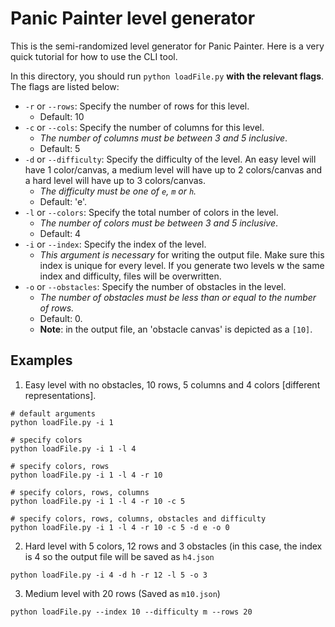 # Panic Painter level generator

This is the semi-randomized level generator for Panic Painter. Here is a very quick tutorial for how to use the CLI tool.

In this directory, you should run `python loadFile.py` **with the relevant flags**. The flags are listed below:

- `-r` or `--rows`: Specify the number of rows for this level.
  - Default: 10
- `-c` or `--cols`: Specify the number of columns for this level.
  - _The number of columns must be between 3 and 5 inclusive_.
  - Default: 5
- `-d` or `--difficulty`: Specify the difficulty of the level. An easy level will have 1 color/canvas, a medium level will have up to 2 colors/canvas and a hard level will have up to 3 colors/canvas.
  - _The difficulty must be one of `e`, `m` or `h`._
  - Default: 'e'.
- `-l` or `--colors`: Specify the total number of colors in the level.
  - _The number of colors must be between 3 and 5 inclusive_.
  - Default: 4
- `-i` or `--index`: Specify the index of the level.
  - _This argument is necessary_ for writing the output file. Make sure this index is unique for every level. If you generate two levels w the same index and difficulty, files will be overwritten.
- `-o` or `--obstacles`: Specify the number of obstacles in the level.
  - _The number of obstacles must be less than or equal to the number of rows._
  - Default: 0.
  - **Note**: in the output file, an 'obstacle canvas' is depicted as a `[10]`.

## Examples

1. Easy level with no obstacles, 10 rows, 5 columns and 4 colors [different representations].

```
# default arguments
python loadFile.py -i 1
```

```
# specify colors
python loadFile.py -i 1 -l 4
```

```
# specify colors, rows
python loadFile.py -i 1 -l 4 -r 10
```

```
# specify colors, rows, columns
python loadFile.py -i 1 -l 4 -r 10 -c 5
```

```
# specify colors, rows, columns, obstacles and difficulty
python loadFile.py -i 1 -l 4 -r 10 -c 5 -d e -o 0
```

2. Hard level with 5 colors, 12 rows and 3 obstacles (in this case, the index is 4 so the output file will be saved as `h4.json`

```
python loadFile.py -i 4 -d h -r 12 -l 5 -o 3
```

3. Medium level with 20 rows (Saved as `m10.json`)

```
python loadFile.py --index 10 --difficulty m --rows 20
```
